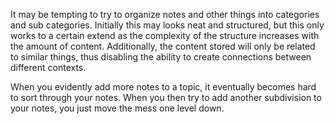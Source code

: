 It may be tempting to try to organize notes and other things into categories and sub categories. Initially this may looks neat and structured, but this only works to a certain extend as the complexity of the structure increases with the amount of content. Additionally, the content stored will only be related to similar things, thus disabling the ability to create connections between different contexts.

When you evidently add more notes to a topic, it eventually becomes hard to sort through your notes. When you then try to add another subdivision to your notes, you just move the mess one level down.
